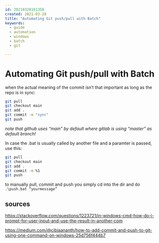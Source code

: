 ```yaml
---
id: 20210328181358
created: 2021-03-28
title: "Automating Git push/pull with Batch"
keywords:
  - guide
  - automation
  - windows
  - batch
  - git

---
```

# Automating Git push/pull with Batch

when the actual meaning of the commit isn’t that important as long as the repo is in sync:

```bash
git pull
git checkout main
git add .
git commit -m "sync"
git push
```
*note that github uses “main” by default where gitlab is using “master” as default branch!*

In case the .bat is usually called by another file and a paramter is passed, use this:

```bash
git pull
git checkout main
git add .
git commit -m %1
git push
```

to manually pull, commit and push you simply cd into the dir and do `.\push.bat “yourmessage”`

## sources
https://stackoverflow.com/questions/1223721/in-windows-cmd-how-do-i-prompt-for-user-input-and-use-the-result-in-another-com

https://medium.com/@cibiaananth/how-to-add-commit-and-push-to-git-using-one-command-on-windows-25d756f444b7

